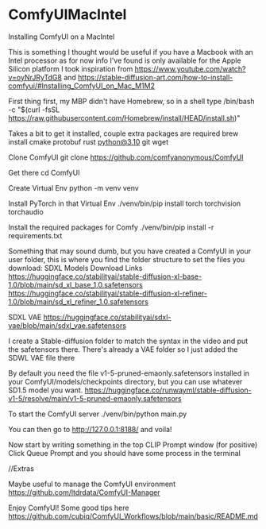 # ComfyUIMacIntel
Installing ComfyUI on a MacIntel

This is something I thought would be useful if you have a Macbook with an Intel processor as for now info I've found is only available for the Apple Silicon platform
I took inspiration from
https://www.youtube.com/watch?v=oyNrJRyTdG8
and
https://stable-diffusion-art.com/how-to-install-comfyui/#Installing_ComfyUI_on_Mac_M1M2

First thing first, my MBP didn't have Homebrew, so in a shell type
/bin/bash -c "$(curl -fsSL https://raw.githubusercontent.com/Homebrew/install/HEAD/install.sh)"

Takes a bit to get it installed, couple extra packages are required
brew install cmake protobuf rust python@3.10 git wget

Clone ComfyUI
git clone https://github.com/comfyanonymous/ComfyUI

Get there
cd ComfyUI

Create Virtual Env
python -m venv venv

Install PyTorch in that Virtual Env
./venv/bin/pip install torch torchvision torchaudio

Install the required packages for Comfy
./venv/bin/pip install -r requirements.txt

Something that may sound dumb, but you have created a ComfyUI in your user folder, this is where you find the folder structure to set the files you download:
SDXL Models Download Links
https://huggingface.co/stabilityai/stable-diffusion-xl-base-1.0/blob/main/sd_xl_base_1.0.safetensors
https://huggingface.co/stabilityai/stable-diffusion-xl-refiner-1.0/blob/main/sd_xl_refiner_1.0.safetensors

SDXL VAE
https://huggingface.co/stabilityai/sdxl-vae/blob/main/sdxl_vae.safetensors

I create a Stable-diffusion folder to match the syntax in the video and put the safetensors there. There's already a VAE folder so I just added the SDWL VAE file there

By default you need the file v1-5-pruned-emaonly.safetensors installed in your ComfyUI/models/checkpoints directory, but you can use whatever SD1.5 model you want.
https://huggingface.co/runwayml/stable-diffusion-v1-5/resolve/main/v1-5-pruned-emaonly.safetensors

To start the ComfyUI server
./venv/bin/python main.py

You can then go to http://127.0.0.1:8188/ and voila!

Now start by writing something in the top CLIP Prompt window (for positive)
Click Queue Prompt and you should have some process in the terminal 

//Extras

Maybe useful to manage the ComfyUI environment
https://github.com/ltdrdata/ComfyUI-Manager



Enjoy ComfyUI!
Some good tips here https://github.com/cubiq/ComfyUI_Workflows/blob/main/basic/README.md



